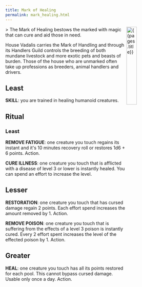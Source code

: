 ```yaml
---
title: Mark of Healing
permalink: mark_healing.html
---
```

<img src="images/dragonmarks/{{page.title}}.jpg" alt='{{pages.title}}' style="float:right; width:25%;">
> The Mark of Healing bestows the marked with magic that can cure and aid those in need.

House Vadalis carries the Mark of Handling and through its Handlers Guild controls the breeding of both mundane livestock and more exotic pets and beasts of burden. Those of the house who are unmarked often take up professions as breeders, animal handlers and drivers.

## Least
**SKILL**: you are trained in healing humanoid creatures.

## Ritual
### Least
**REMOVE FATIGUE**: one creature you touch regains its instant and it's 10 minutes recovery roll or restores 1d6 + 6 points. Action.

**CURE ILLNESS**: one creature you touch that is afflicted with a disease of level 3 or lower is instantly healed. You can spend an effort to increase the level.

## Lesser
**RESTORATION**: one creature you touch that has cursed damage regain 2 points. Each effort spend increases the amount removed by 1. Action.

**REMOVE POISON**: one creature you touch that is suffering from the effects of a level 3 poison is instantly cured. Every 2 effort spent increases the level of the effected poison by 1. Action.

## Greater
**HEAL**: one creature you touch has all its points restored for each pool. This cannot bypass cursed damage. Usable only once a day. Action.